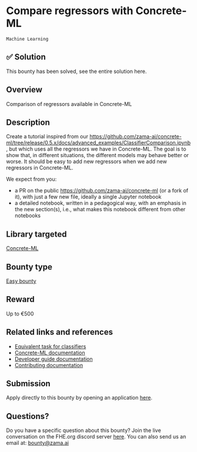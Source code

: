 # Compare regressors with Concrete-ML
`Machine Learning`

## ✅ Solution
This bounty has been solved, see the entire solution here.

## Overview
Comparison of regressors available in Concrete-ML

## Description
Create a tutorial inspired from our https://github.com/zama-ai/concrete-ml/tree/release/0.5.x/docs/advanced_examples/ClassifierComparison.ipynb, but which uses all the regressors we have in Concrete-ML. The goal is to show that, in different situations, the different models may behave better or worse. It should be easy to add new regressors when we add new regressors in Concrete-ML.

We expect from you:
- a PR on the public https://github.com/zama-ai/concrete-ml (or a fork of it), with just a few new file, ideally a single Jupyter notebook
- a detailed notebook, written in a pedagogical way, with an emphasis in the new section(s), i.e., what makes this notebook different from other notebooks

## Library targeted
[Concrete-ML](https://github.com/zama-ai/concrete-ml)

## Bounty type
[Easy bounty](https://github.com/zama-ai/bounty-program#easy-bounties)

## Reward
Up to €500

## Related links and references
- [Equivalent task for classifiers](https://github.com/zama-ai/concrete-ml/tree/release/0.5.x/docs/advanced_examples/ClassifierComparison.ipynb)
- [Concrete-ML documentation](https://docs.zama.ai/concrete-ml)
- [Developer guide documentation](https://docs.zama.ai/concrete-ml)
- [Contributing documentation](https://docs.zama.ai/concrete-ml/developer-guide/contributing)

## Submission
Apply directly to this bounty by opening an application [here](https://github.com/zama-ai/bounty-program/issues/new?assignees=zaccherinij%2C+aquint-zama&labels=Application&projects=&template=zama-bounty-program--application.md&title=%3Center+Bounty+name%3E).

## Questions?
Do you have a specific question about this bounty? Join the live conversation on the FHE.org discord server [here](https://discord.fhe.org). You can also send us an email at: bounty@zama.ai
